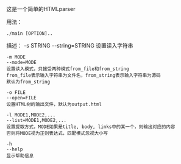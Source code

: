 这是一个简单的HTMLparser

用法：

    ./main [OPTION]..

描述：
    -s STRING
    --string=STRING
    设置读入字符串

    -m MODE
    --mode=MODE
    设置读入模式，只接受两种模式from_file和from_string
    from_file表示输入字符串为文件名，from_string表示输入字符串为源码
    默认为from_string

    -o FILE
    --open=FILE
    设置HTML树的输出文件，默认为output.html

    -l MODE1,MODE2,...
    --list=MODE1,MODE2,...
    设置提取方式，MODE如果是title, body, links中的某一个，则输出对应的内容
    否则将MODE视为正则表达式，匹配模式忽视大小写

    -h
    --help
    显示帮助信息